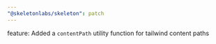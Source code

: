 ```yaml
---
"@skeletonlabs/skeleton": patch
---
```


feature: Added a `contentPath` utility function for tailwind content paths
